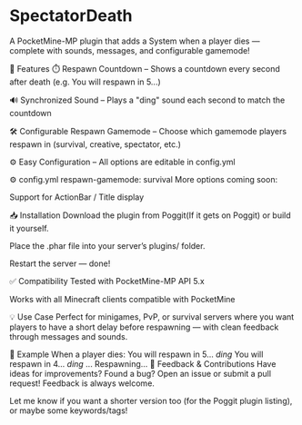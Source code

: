 # SpectatorDeath
A PocketMine-MP plugin that adds a System when a player dies — complete with sounds, messages, and configurable gamemode!

🔧 Features
⏱️ Respawn Countdown – Shows a countdown every second after death (e.g. You will respawn in 5...)

🔊 Synchronized Sound – Plays a "ding" sound each second to match the countdown

🛠️ Configurable Respawn Gamemode – Choose which gamemode players respawn in (survival, creative, spectator, etc.)

⚙️ Easy Configuration – All options are editable in config.yml

⚙️ config.yml
respawn-gamemode: survival
More options coming soon:

Support for ActionBar / Title display

📥 Installation
Download the plugin from Poggit(If it gets on Poggit) or build it yourself.

Place the .phar file into your server’s plugins/ folder.

Restart the server — done!

✅ Compatibility
Tested with PocketMine-MP API 5.x

Works with all Minecraft clients compatible with PocketMine

💡 Use Case
Perfect for minigames, PvP, or survival servers where you want players to have a short delay before respawning — with clean feedback through messages and sounds.

🧪 Example
When a player dies:
You will respawn in 5...
*ding*
You will respawn in 4...
*ding*
...
Respawning...
💬 Feedback & Contributions
Have ideas for improvements? Found a bug? Open an issue or submit a pull request! Feedback is always welcome.

Let me know if you want a shorter version too (for the Poggit plugin listing), or maybe some keywords/tags!
